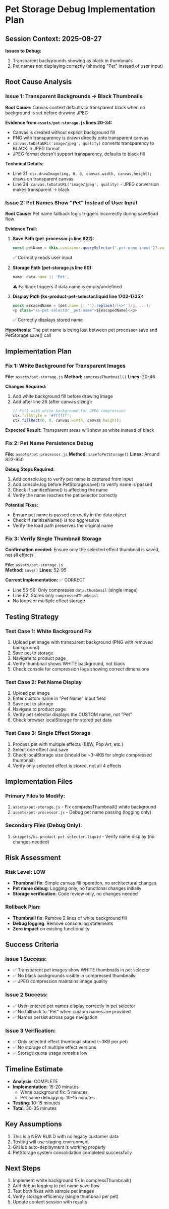 # Pet Storage Debug Implementation Plan

## Session Context: 2025-08-27
**Issues to Debug:**
1. Transparent backgrounds showing as black in thumbnails 
2. Pet names not displaying correctly (showing "Pet" instead of user input)

## Root Cause Analysis

### Issue 1: Transparent Backgrounds → Black Thumbnails

**Root Cause:** Canvas context defaults to transparent black when no background is set before drawing JPEG

**Evidence from `assets/pet-storage.js` lines 20-34:**
- Canvas is created without explicit background fill
- PNG with transparency is drawn directly onto transparent canvas
- `canvas.toDataURL('image/jpeg', quality)` converts transparency to BLACK in JPEG format
- JPEG format doesn't support transparency, defaults to black fill

**Technical Details:**
- Line 31: `ctx.drawImage(img, 0, 0, canvas.width, canvas.height);` draws on transparent canvas
- Line 34: `canvas.toDataURL('image/jpeg', quality)` - JPEG conversion makes transparent → black

### Issue 2: Pet Names Show "Pet" Instead of User Input

**Root Cause:** Pet name fallback logic triggers incorrectly during save/load flow

**Evidence Trail:**
1. **Save Path (pet-processor.js line 822):**
   ```javascript
   const petName = this.container.querySelector('.pet-name-input')?.value || 'Pet';
   ```
   ✅ Correctly reads user input

2. **Storage Path (pet-storage.js line 60):**
   ```javascript
   name: data.name || 'Pet',
   ```
   ⚠️ Fallback triggers if data.name is empty/undefined

3. **Display Path (ks-product-pet-selector.liquid line 1702-1735):**
   ```javascript
   const escapedName = (pet.name || '').replace(/[<>"']/g, ...);
   <p class="ks-pet-selector__pet-name">${escapedName}</p>
   ```
   ✅ Correctly displays stored name

**Hypothesis:** The pet name is being lost between pet processor save and PetStorage.save() call

## Implementation Plan

### Fix 1: White Background for Transparent Images
**File:** `assets/pet-storage.js`
**Method:** `compressThumbnail()`
**Lines:** 20-46

**Changes Required:**
1. Add white background fill before drawing image
2. Add after line 26 (after canvas sizing):
   ```javascript
   // Fill with white background for JPEG compression
   ctx.fillStyle = '#ffffff';
   ctx.fillRect(0, 0, canvas.width, canvas.height);
   ```

**Expected Result:** Transparent areas will show as white instead of black

### Fix 2: Pet Name Persistence Debug
**File:** `assets/pet-processor.js`
**Method:** `saveToPetStorage()`
**Lines:** Around 822-950

**Debug Steps Required:**
1. Add console.log to verify pet name is captured from input
2. Add console.log before PetStorage.save() to verify name is passed
3. Check if sanitizeName() is affecting the name
4. Verify the name reaches the pet selector correctly

**Potential Fixes:**
- Ensure pet name is passed correctly in the data object
- Check if sanitizeName() is too aggressive 
- Verify the load path preserves the original name

### Fix 3: Verify Single Thumbnail Storage
**Confirmation needed:** Ensure only the selected effect thumbnail is saved, not all effects

**File:** `assets/pet-storage.js`  
**Method:** `save()`
**Lines:** 52-95

**Current Implementation:** ✅ CORRECT
- Line 55-56: Only compresses `data.thumbnail` (single image)
- Line 62: Stores only `compressedThumbnail`
- No loops or multiple effect storage

## Testing Strategy

### Test Case 1: White Background Fix
1. Upload pet image with transparent background (PNG with removed background)
2. Save pet to storage
3. Navigate to product page
4. Verify thumbnail shows WHITE background, not black
5. Check console for compression logs showing correct dimensions

### Test Case 2: Pet Name Display
1. Upload pet image 
2. Enter custom name in "Pet Name" input field
3. Save pet to storage
4. Navigate to product page
5. Verify pet selector displays the CUSTOM name, not "Pet"
6. Check browser localStorage for stored pet data

### Test Case 3: Single Effect Storage
1. Process pet with multiple effects (B&W, Pop Art, etc.)
2. Select one effect and save
3. Check localStorage size (should be ~3-4KB for single compressed thumbnail)
4. Verify only selected effect is stored, not all 4 effects

## Implementation Files

### Primary Files to Modify:
1. `assets/pet-storage.js` - Fix compressThumbnail() white background
2. `assets/pet-processor.js` - Debug pet name passing (logging only)

### Secondary Files (Debug Only):
1. `snippets/ks-product-pet-selector.liquid` - Verify name display (no changes needed)

## Risk Assessment

### Risk Level: LOW
- **Thumbnail fix**: Simple canvas fill operation, no architectural changes
- **Pet name debug**: Logging only, no functional changes initially  
- **Storage verification**: Code review only, no changes needed

### Rollback Plan:
- **Thumbnail fix**: Remove 2 lines of white background fill
- **Debug logging**: Remove console.log statements
- **Zero impact** on existing functionality

## Success Criteria

### Issue 1 Success:
- ✅ Transparent pet images show WHITE thumbnails in pet selector
- ✅ No black backgrounds visible in compressed thumbnails
- ✅ JPEG compression maintains image quality

### Issue 2 Success:  
- ✅ User-entered pet names display correctly in pet selector
- ✅ No fallback to "Pet" when custom names are provided
- ✅ Names persist across page navigation

### Issue 3 Verification:
- ✅ Only selected effect thumbnail stored (~3KB per pet)
- ✅ No storage of multiple effect versions
- ✅ Storage quota usage remains low

## Timeline Estimate
- **Analysis**: COMPLETE
- **Implementation**: 15-20 minutes
  - White background fix: 5 minutes
  - Pet name debugging: 10-15 minutes  
- **Testing**: 10-15 minutes
- **Total**: 30-35 minutes

## Key Assumptions
1. This is a NEW BUILD with no legacy customer data
2. Testing will use staging environment
3. GitHub auto-deployment is working properly
4. PetStorage system consolidation completed successfully

## Next Steps
1. Implement white background fix in compressThumbnail()
2. Add debug logging to pet name save flow
3. Test both fixes with sample pet images
4. Verify storage efficiency (single thumbnail per pet)
5. Update context session with results
